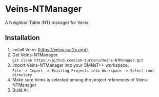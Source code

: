 # Veins-NTManager
A Neighbor Table (NT) manager for Veins

## Installation
1. Install Veins (https://veins.car2x.org/).
2. Get Veins-NTManager.  
`git clone https://github.com/ion-turcanu/Veins-NTManager.git`
3. Import Veins-NTManager into your OMNeT++ workspace.  
`File -> Import -> Existing Projects into Workspace -> Select root directory`
4. Make sure Veins is selected among the project references of Veins-NTManager.
5. Build All.
